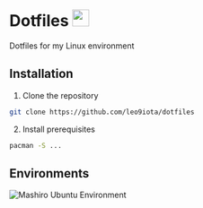 <h1>
  Dotfiles
  <img src="https://isc.tamu.edu/~lewing/linux/sit3-shine.7.gif" width="30px"/>
</h1>
Dotfiles for my Linux environment

## Installation
1. Clone the repository
```bash
git clone https://github.com/leo9iota/dotfiles
```

2. Install prerequisites
```bash
pacman -S ...
```

## Environments
![Mashiro Ubuntu Environment](mashiro-ubuntu-environment.png)
